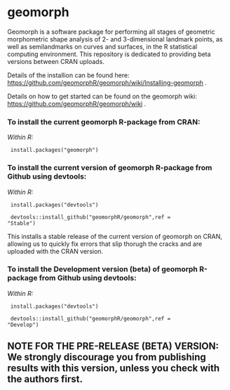 # geomorph
Geomorph is a software package for performing all stages of geometric morphometric shape analysis of 2- and 3-dimensional landmark points, as well as semilandmarks on curves and surfaces, in the R statistical computing environment. This repository is dedicated to providing beta versions between CRAN uploads.

Details of the installion can be found here: <url> https://github.com/geomorphR/geomorph/wiki/Installing-geomorph </url>. 

Details on how to get started can be found on the geomorph wiki: <url> https://github.com/geomorphR/geomorph/wiki </url>. 

### To install the current geomorph R-package from CRAN:

<i> Within R:</i>

<code> install.packages("geomorph") </code>

### To install the current version of geomorph R-package from Github using devtools:

<i> Within R:</i>

<code> install.packages("devtools")</code>

<code> devtools::install_github("geomorphR/geomorph",ref = "Stable")</code>

This installs a stable release of the current version of geomorph on CRAN, allowing us to quickly fix errors that slip thorugh the cracks and are uploaded with the CRAN version.

### To install the Development version (beta) of geomorph R-package from Github using devtools:

<i> Within R:</i>

<code> install.packages("devtools")</code>

<code> devtools::install_github("geomorphR/geomorph",ref = "Develop")</code>

## NOTE FOR THE PRE-RELEASE (BETA) VERSION: We strongly discourage you from publishing results with this version, unless you check with the authors first.
